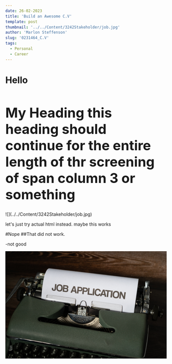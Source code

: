 ```yaml
---
date: 26-02-2023
title: 'Build an Awesome C.V'
template: post
thumbnail: '../../Content/3242Stakeholder/job.jpg'
author: 'Marlon Steffenson'
slug: '0231464_C.V'
tags:
  - Personal
  - Career
---
```


<h1 class="">Hello</h1>
<h1 style="font-size: 3em;">My Heading this heading should continue for the entire length of thr screening of span column 3 or something</h1>
![](../../Content/3242Stakeholder/job.jpg)
<p>let's just try actual html instead. maybe this works</p>


#Nope
##That did not work.

-not good

<img src='../../Content/3242Stakeholder/job.jpg' alt="My Image" />